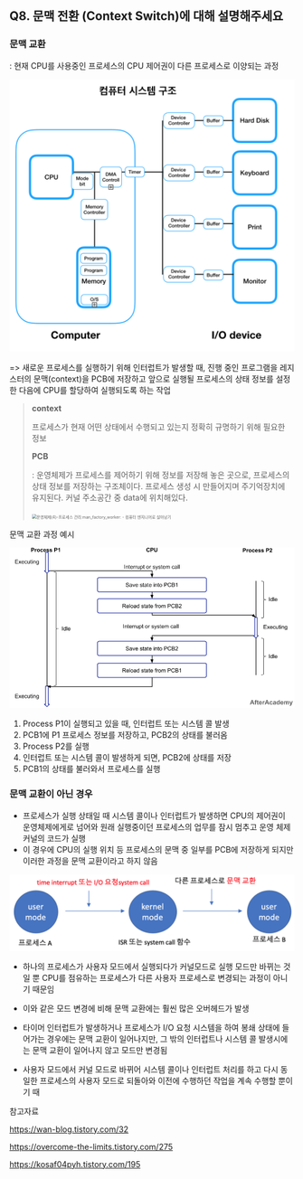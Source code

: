## Q8. 문맥 전환 (Context Switch)에 대해 설명해주세요

### 문맥 교환

: 현재 CPU를 사용중인 프로세스의 CPU 제어권이 다른 프로세스로 이양되는 과정

<img src="assets/image-20230328130337238.png" alt="image-20230328130337238" style="zoom: 50%;" />



=> 새로운 프로세스를 실행하기 위해 인터럽트가 발생할 때, 진행 중인 프로그램을 레지스터의 문맥(context)을 PCB에 저장하고 앞으로 실행될 프로세스의 상태 정보를 설정한 다음에 CPU를 할당하여 실행되도록 하는 작업

> **context**
>
> 프로세스가 현재 어떤 상태에서 수행되고 있는지 정확히 규명하기 위해 필요한 정보
>
> **PCB**
>
> : 운영체제가 프로세스를 제어하기 위해 정보를 저장해 놓은 곳으로, 프로세스의 상태 정보를 저장하는 구조체이다. 프로세스 생성 시 만들어지며 주기억장치에 유지된다. 커널 주소공간 중 data에 위치해있다.
>
> <img src="assets/scode=mtistory2&fname=http%3A%2F%2Fcfile8.uf.tistory.png" alt="운영체제(4)-프로세스 관리:man_factory_worker: - 컴퓨터 엔지니어로 살아남기" style="zoom:50%;" />

문맥 교환 과정 예시

![img](assets/img.png)

1. Process P1이 실행되고 있을 때, 인터럽트 또는 시스템 콜 발생 
2. PCB1에 P1 프로세스 정보를 저장하고, PCB2의 상태를 불러옴
3. Process P2를 실행
4. 인터럽트 또는 시스템 콜이 발생하게 되면, PCB2에 상태를 저장
5. PCB1의 상태를 불러와서 프로세스를 실행



### 문맥 교환이 아닌 경우

- 프로세스가 실행 상태일 때 시스템 콜이나 인터럽트가 발생하면 CPU의 제어권이 운영체제에게로 넘어와 원래 실행중이던 프로세스의 업무를 잠시 멈추고 운영 체제 커널의 코드가 실행
- 이 경우에 CPU의 실행 위치 등 프로세스의 문맥 중 일부를 PCB에 저장하게 되지만 이러한 과정을 문맥 교환이라고 하지 않음

![img](assets/img-1680266787422-1.png)

- 하나의 프로세스가 사용자 모드에서 실행되다가 커널모드로 실행 모드만 바뀌는 것일 뿐 CPU를 점유하는 프로세스가 다른 사용자 프로세스로 변경되는 과정이 아니기 때문임
- 이와 같은 모드 변경에 비해 문맥 교환에는 훨씬 많은 오버헤드가 발생

- 타이머 인터럽트가 발생하거나 프로세스가 I/O 요청 시스템을 하여 봉쇄 상태에 들어가는 경우에는 문맥 교환이 일어나지만, 그 밖의 인터럽트나 시스템 콜 발생시에는 문맥 교환이 일어나지 않고 모드만 변경됨

- 사용자 모드에서 커널 모드로 바뀌어 시스템 콜이나 인터럽트 처리를 하고 다시 동일한 프로세스의 사용자 모드로 되돌아와 이전에 수행하던 작업을 계속 수행할 뿐이기 때



참고자료

https://wan-blog.tistory.com/32

https://overcome-the-limits.tistory.com/275

https://kosaf04pyh.tistory.com/195


